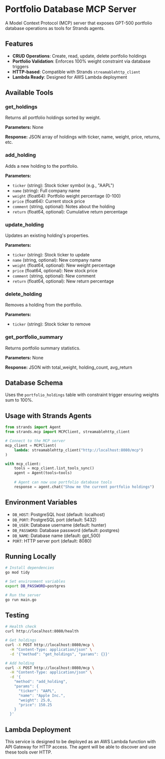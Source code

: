 # Portfolio Database MCP Server

A Model Context Protocol (MCP) server that exposes GPT-500 portfolio database operations as tools for Strands agents.

## Features

- **CRUD Operations**: Create, read, update, delete portfolio holdings
- **Portfolio Validation**: Enforces 100% weight constraint via database triggers
- **HTTP-based**: Compatible with Strands `streamablehttp_client`
- **Lambda Ready**: Designed for AWS Lambda deployment

## Available Tools

### get_holdings
Returns all portfolio holdings sorted by weight.

**Parameters:** None

**Response:** JSON array of holdings with ticker, name, weight, price, returns, etc.

### add_holding
Adds a new holding to the portfolio.

**Parameters:**
- `ticker` (string): Stock ticker symbol (e.g., "AAPL")
- `name` (string): Full company name
- `weight` (float64): Portfolio weight percentage (0-100)
- `price` (float64): Current stock price
- `comment` (string, optional): Notes about the holding
- `return` (float64, optional): Cumulative return percentage

### update_holding
Updates an existing holding's properties.

**Parameters:**
- `ticker` (string): Stock ticker to update
- `name` (string, optional): New company name
- `weight` (float64, optional): New weight percentage
- `price` (float64, optional): New stock price
- `comment` (string, optional): New comment
- `return` (float64, optional): New return percentage

### delete_holding
Removes a holding from the portfolio.

**Parameters:**
- `ticker` (string): Stock ticker to remove

### get_portfolio_summary
Returns portfolio summary statistics.

**Parameters:** None

**Response:** JSON with total_weight, holding_count, avg_return

## Database Schema

Uses the `portfolio_holdings` table with constraint trigger ensuring weights sum to 100%.

## Usage with Strands Agents

```python
from strands import Agent
from strands.mcp import MCPClient, streamablehttp_client

# Connect to the MCP server
mcp_client = MCPClient(
    lambda: streamablehttp_client("http://localhost:8080/mcp")
)

with mcp_client:
    tools = mcp_client.list_tools_sync()
    agent = Agent(tools=tools)
    
    # Agent can now use portfolio database tools
    response = agent.chat("Show me the current portfolio holdings")
```

## Environment Variables

- `DB_HOST`: PostgreSQL host (default: localhost)
- `DB_PORT`: PostgreSQL port (default: 5432)  
- `DB_USER`: Database username (default: hunter)
- `DB_PASSWORD`: Database password (default: postgres)
- `DB_NAME`: Database name (default: gpt_500)
- `PORT`: HTTP server port (default: 8080)

## Running Locally

```bash
# Install dependencies
go mod tidy

# Set environment variables
export DB_PASSWORD=postgres

# Run the server
go run main.go
```

## Testing

```bash
# Health check
curl http://localhost:8080/health

# Get holdings
curl -X POST http://localhost:8080/mcp \
  -H "Content-Type: application/json" \
  -d '{"method": "get_holdings", "params": {}}'

# Add holding
curl -X POST http://localhost:8080/mcp \
  -H "Content-Type: application/json" \
  -d '{
    "method": "add_holding", 
    "params": {
      "ticker": "AAPL",
      "name": "Apple Inc.",
      "weight": 25.0,
      "price": 150.25
    }
  }'
```

## Lambda Deployment

This service is designed to be deployed as an AWS Lambda function with API Gateway for HTTP access. The agent will be able to discover and use these tools over HTTP.